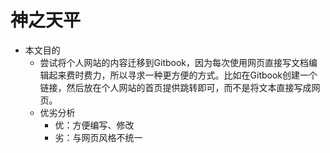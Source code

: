# 神之天平

* 本文目的
  * 尝试将个人网站的内容迁移到Gitbook，因为每次使用网页直接写文档编辑起来费时费力，所以寻求一种更方便的方式。比如在Gitbook创建一个链接，然后放在个人网站的首页提供跳转即可，而不是将文本直接写成网页。
  * 优劣分析
    * 优：方便编写、修改
    * 劣：与网页风格不统一
